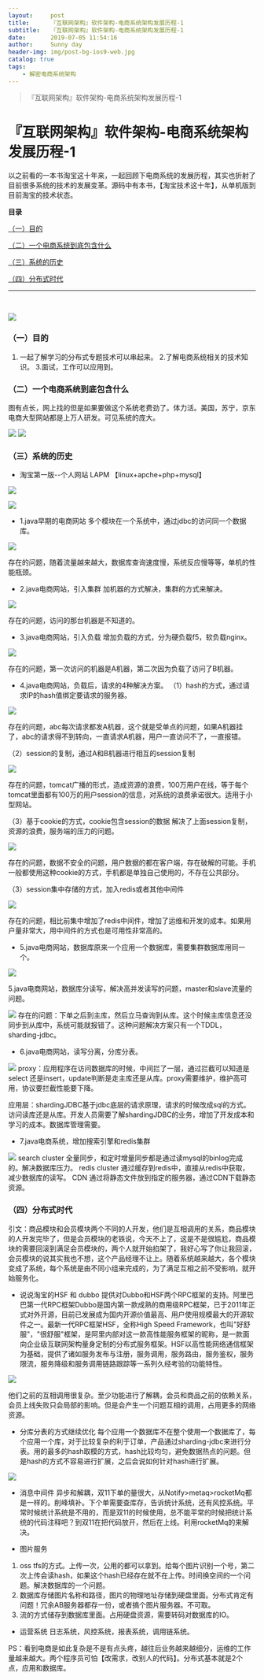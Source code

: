 ```yaml
---
layout:     post
title:      『互联网架构』软件架构-电商系统架构发展历程-1
subtitle:   『互联网架构』软件架构-电商系统架构发展历程-1
date:       2019-07-05 11:54:16
author:     Sunny day
header-img: img/post-bg-ios9-web.jpg
catalog: true
tags:
    - 解密电商系统架构
---
```


>『互联网架构』软件架构-电商系统架构发展历程-1

# 『互联网架构』软件架构-电商系统架构发展历程-1

以之前看的一本书淘宝这十年来，一起回顾下电商系统的发展历程，其实也折射了目前很多系统的技术的发展变革。源码中有本书，【淘宝技术这十年】，从单机版到目前淘宝的技术状态。

**目录**

[（一）目的](#%EF%BC%88%E4%B8%80%EF%BC%89%E7%9B%AE%E7%9A%84)

[（二）一个电商系统到底包含什么](#%EF%BC%88%E4%BA%8C%EF%BC%89%E4%B8%80%E4%B8%AA%E7%94%B5%E5%95%86%E7%B3%BB%E7%BB%9F%E5%88%B0%E5%BA%95%E5%8C%85%E5%90%AB%E4%BB%80%E4%B9%88)

[（三）系统的历史](#%EF%BC%88%E4%B8%89%EF%BC%89%E7%B3%BB%E7%BB%9F%E7%9A%84%E5%8E%86%E5%8F%B2)

[（四）分布式时代](#%EF%BC%88%E5%9B%9B%EF%BC%89%E5%88%86%E5%B8%83%E5%BC%8F%E6%97%B6%E4%BB%A3)

----

 

![](https://upload-images.jianshu.io/upload_images/11223715-67de9507ea5e10a0.png?imageMogr2/auto-orient/)

### （一）目的

1. 一起了解学习的分布式专题技术可以串起来。
2.了解电商系统相关的技术知识。
3.面试，工作可以应用到。

### （二）一个电商系统到底包含什么

图有点长，网上找的但是如果要做这个系统老费劲了。体力活。美国，苏宁，京东电商大型网站都是上万人研发。可见系统的庞大。

![](https://upload-images.jianshu.io/upload_images/11223715-8ec26131b7e01d38.jpg)
![](https://upload-images.jianshu.io/upload_images/11223715-67de9507ea5e10a0.png)

### （三）系统的历史

* 淘宝第一版--个人网站
LAPM 【linux+apche+php+mysql】

![](//upload-images.jianshu.io/upload_images/11223715-ef42046271b57ff2.png?imageMogr2/auto-orient/strip%7CimageView2/2/w/319/format/webp)

![](//upload-images.jianshu.io/upload_images/11223715-e572576a85f99d4a.png?imageMogr2/auto-orient/strip%7CimageView2/2/w/368/format/webp)

* 1.java早期的电商网站
多个模块在一个系统中，通过jdbc的访问同一个数据库。

![](//upload-images.jianshu.io/upload_images/11223715-1366e71abf673b40.png?imageMogr2/auto-orient/strip%7CimageView2/2/w/766/format/webp)

存在的问题，随着流量越来越大，数据库查询速度慢，系统反应慢等等，单机的性能瓶颈。

* 2.java电商网站，引入集群
加机器的方式解决，集群的方式来解决。

![](//upload-images.jianshu.io/upload_images/11223715-6fbd0fbb7f4ac6e0.png?imageMogr2/auto-orient/strip%7CimageView2/2/w/1000/format/webp)

存在的问题，访问的那台机器是不知道的。

* 3.java电商网站，引入负载
增加负载的方式，分为硬负载f5，软负载nginx。

![](//upload-images.jianshu.io/upload_images/11223715-5b8b0542717c2d17.png?imageMogr2/auto-orient/strip%7CimageView2/2/w/1000/format/webp)

存在的问题，第一次访问的机器是A机器，第二次因为负载了访问了B机器。

* 4.java电商网站，负载后，请求的4种解决方案。
（1）hash的方式，通过请求IP的hash值绑定要请求的服务器。

![](//upload-images.jianshu.io/upload_images/11223715-51d6d7a41536dff6.png?imageMogr2/auto-orient/strip%7CimageView2/2/w/416/format/webp)

存在的问题，abc每次请求都发A机器，这个就是受单点的问题，如果A机器挂了，abc的请求得不到转向，一直请求A机器，用户一直访问不了，一直报错。
 
（2）session的复制，通过A和B机器进行相互的session复制

![](//upload-images.jianshu.io/upload_images/11223715-52bb6ddf789b0281.png?imageMogr2/auto-orient/strip%7CimageView2/2/w/395/format/webp)

存在的问题，tomcat广播的形式，造成资源的浪费，100万用户在线，等于每个tomcat里面都有100万的用户session的信息，对系统的浪费承诺很大。适用于小型网站。
 
（3）基于cookie的方式，cookie包含session的数据
解决了上面session复制，资源的浪费，服务端的压力的问题。

![](//upload-images.jianshu.io/upload_images/11223715-877a484241cd48e9.png?imageMogr2/auto-orient/strip%7CimageView2/2/w/433/format/webp)

存在的问题，数据不安全的问题，用户数据的都在客户端，存在破解的可能。手机一般都使用这种cookie的方式，手机都是单独自己使用的，不存在公共部分。
 
（3）session集中存储的方式，加入redis或者其他中间件

![](//upload-images.jianshu.io/upload_images/11223715-db1357e3229f3a5b.png?imageMogr2/auto-orient/strip%7CimageView2/2/w/426/format/webp)

存在的问题，相比前集中增加了redis中间件，增加了运维和开发的成本。如果用户量非常大，用中间件的方式也是可用性非常高的。

* 5.java电商网站，数据库原来一个应用一个数据库，需要集群数据库用同一个。

![](//upload-images.jianshu.io/upload_images/11223715-2fdd36173b273e4c.png?imageMogr2/auto-orient/strip%7CimageView2/2/w/1000/format/webp)

5.java电商网站，数据库分读写，解决高并发读写的问题，master和slave流量的问题。

![](//upload-images.jianshu.io/upload_images/11223715-bc1c26c5b93497b2.png?imageMogr2/auto-orient/strip%7CimageView2/2/w/1000/format/webp)
存在的问题：下单之后到主库，然后立马查询到从库。这个时候主库信息还没同步到从库中，系统可能就报错了。这种问题解决方案只有一个TDDL，sharding-jdbc。

* 6.java电商网站，读写分离，分库分表。

![](//upload-images.jianshu.io/upload_images/11223715-540875d0cc6e8b83.png?imageMogr2/auto-orient/strip%7CimageView2/2/w/1000/format/webp)
proxy：应用程序在访问数据库的时候，中间拦了一层，通过拦截可以知道是select 还是insert，update判断是走主库还是从库。proxy需要维护，维护高可用，协议要拦截性能要下降。
 
应用层：shardingJDBC基于jdbc底层的请求原理，请求的时候改成sql的方式。访问读库还是从库。开发人员需要了解shardingJDBC的业务，增加了开发成本和学习的成本。数据库管理需要。

* 7.java电商系统，增加搜索引擎和redis集群

![](//upload-images.jianshu.io/upload_images/11223715-c48882efdc20f30a.png?imageMogr2/auto-orient/strip%7CimageView2/2/w/1000/format/webp)
search cluster 全量同步，和定时增量同步都是通过读mysql的binlog完成的。解决数据库压力。
redis cluster 通过缓存到redis中，直接从redis中获取，减少数据库的读写。
CDN 通过将静态文件放到指定的服务器，通过CDN下载静态资源。

### （四）分布式时代

引文：商品模块和会员模块两个不同的人开发，他们是互相调用的关系，商品模块的人开发完毕了，但是会员模块的老铁说，今天不上了，这是不是很尴尬，商品模块的需要回滚到满足会员模块的，两个人就开始掐架了，我好心写了你让我回滚，会员模块的说其实我也不想，这个产品经理不让上。随着系统越来越大，各个模块变成了系统，每个系统是由不同小组来完成的，为了满足互相之前不受影响，就开始服务化。

* 说说淘宝的HSF 和 dubbo
提供对Dubbo和HSF两个RPC框架的支持。阿里巴巴第一代RPC框架Dubbo是国内第一款成熟的商用级RPC框架，已于2011年正式对外开源，目前已发展成为国内开源价值最高、用户使用规模最大的开源软件之一。最新一代RPC框架HSF，全称High Speed Framework，也叫"好舒服"，"很舒服"框架，是阿里内部对这一款高性能服务框架的昵称，是一款面向企业级互联网架构量身定制的分布式服务框架。HSF以高性能网络通信框架为基础，提供了诸如服务发布与注册，服务调用，服务路由，服务鉴权，服务限流，服务降级和服务调用链路跟踪等一系列久经考验的功能特性。

![](//upload-images.jianshu.io/upload_images/11223715-60b3da850d095dee.png?imageMogr2/auto-orient/strip%7CimageView2/2/w/1000/format/webp)

他们之前的互相调用很复杂。至少功能进行了解耦，会员和商品之前的依赖关系，会员上线失败只会局部的影响。但是会产生一个问题互相的调用，占用更多的网络资源。

* 分库分表的方式继续优化
每个应用一个数据库不在整个使用一个数据库了，每个应用一个库，对于比较复杂的利于订单，产品通过sharding-jdbc来进行分表。用的最多的hash取模的方式，hash比较均匀，避免数据热点的问题。但是hash的方式不容易进行扩展，之后会说如何针对hash进行扩展。

![](//upload-images.jianshu.io/upload_images/11223715-b4a32e13d15a8c71.png?imageMogr2/auto-orient/strip%7CimageView2/2/w/1000/format/webp)

* 消息中间件
异步和解耦，双11下单的量很大，从Notify>metaq>rocketMq都是一样的。削峰填补。下个单需要查库存，告诉统计系统，还有风控系统。平常时候统计系统是不用的，而是双11的时候使用，总不能平常的时候把统计系统的代码注释吧？到双11在把代码放开，然后在上线。利用rocketMq的来解决。

* 图片服务

1. oss tfs的方式。上传一次，公用的都可以拿到。给每个图片识别一个号，第二次上传会读hash，如果这个hash已经存在就不在上传。时间换空间的一个问题。解决数据库的一个问题。
1. 数据库存储图片名称和路径，图片的物理地址存储到硬盘里面。分布式肯定有问题！冗余AB服务器都存一份，或者搞个图片服务器。不可取。
1. 流的方式储存到数据库里面。占用硬盘资源，需要转码对数据库的IO。

* 运营系统
日志系统，风控系统，报表系统，调用链系统。
 
PS：看到电商是如此复杂是不是有点头疼，越往后业务越来越细分，运维的工作量越来越大。两个程序员可怕【改需求，改别人的代码】。分布式基本就是2个点，应用和数据库。
